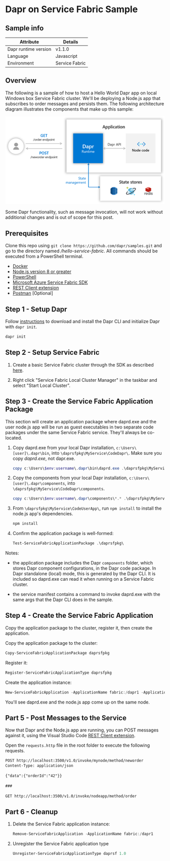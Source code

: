 # Dapr on Service Fabric Sample

## Sample info

| Attribute | Details |
|--------|--------|
| Dapr runtime version | v1.1.0 |
| Language | Javascript |
| Environment | Service Fabric |

## Overview

The following is a sample of how to host a Hello World Dapr app on local Windows box Service Fabric cluster. We'll be deploying a Node.js app that subscribes to order messages and persists them. The following architecture diagram illustrates the components that make up this sample:

![Architecture Diagram](./img/Architecture_Diagram.png)

Some Dapr functionality, such as message invocation, will not work without additional changes and is out of scope for this post.

## Prerequisites

Clone this repo using `git clone https://github.com/dapr/samples.git` and go to the directory named */hello-service-fabric*. All commands should be executed from a PowerShell terminal.

- [Docker](https://docs.docker.com/)
- [Node.js version 8 or greater](https://nodejs.org/en/)
- [PowerShell](https://github.com/powershell/powershell)
- [Microsoft Azure Service Fabric SDK](https://www.microsoft.com/web/handlers/webpi.ashx?command=getinstallerredirect&appid=MicrosoftAzure-ServiceFabric-CoreSDK)
- [REST Client extension](https://marketplace.visualstudio.com/items?itemName=humao.rest-client)
- [Postman](https://www.getpostman.com/) [Optional]

## Step 1 - Setup Dapr

Follow [instructions](https://docs.dapr.io/getting-started/install-dapr/#install-dapr-in-self-hosted-mode) to download and install the Dapr CLI and initialize Dapr with `dapr init`.

```PowerShell
dapr init
```

## Step 2 - Setup Service Fabric

1. Create a basic Service Fabric cluster through the SDK as described [here](https://docs.microsoft.com/azure/service-fabric/service-fabric-get-started).

1. Right click "Service Fabric Local Cluster Manager" in the taskbar and select "Start Local Cluster".

## Step 3 - Create the Service Fabric Application Package

This section will create an application package where daprd.exe and the user node.js app will be run as guest executables in two separate code packages under the same Service Fabric service.  They'll always be co-located.

1. Copy daprd.exe from your local Dapr installation, `c:\Users\[user]\.dapr\bin`, into `\daprsfpkg\MyService\CodeDapr\`.  Make sure you copy _daprd.exe_, not dapr.exe.

   ```PowerShell
   copy c:\Users\$env:username\.dapr\bin\daprd.exe .\daprsfpkg\MyService\CodeDapr\
   ```

1. Copy the components from your local Dapr installation, `c:\Users\[user]\.dapr\components`, into `\daprsfpkg\MyService\CodeDapr\components`.

   ```PowerShell
   copy c:\Users\$env:username\.dapr\components\*.* .\daprsfpkg\MyService\CodeDapr\components\
   ```

1. From `\daprsfpkg\MyService\CodeUserApp\`, run `npm install` to install the node.js app's dependencies.

   ```PowerShell
   npm install
   ```

1. Confirm the application package is well-formed:

   ```PowerShell
   Test-ServiceFabricApplicationPackage .\daprsfpkg\
   ```

Notes:

- the application package includes the Dapr `components` folder, which stores Dapr component configurations, in the Dapr code package.  In Dapr standalone (local) mode, this is generated by the Dapr CLI. It is included so daprd.exe can read it when running on a Service Fabric cluster.

- the service manifest contains a command to invoke daprd.exe with the same args that the Dapr CLI does in the sample.

## Step 4 - Create the Service Fabric Application

Copy the application package to the cluster, register it, then create the application.

Copy the application package to the cluster:

```PowerShell
Copy-ServiceFabricApplicationPackage daprsfpkg
```

Register it:

```PowerShell
Register-ServiceFabricApplicationType daprsfpkg
```

Create the application instance:

```PowerShell
New-ServiceFabricApplication -ApplicationName fabric:/dapr1 -ApplicationTypeName daprsf -ApplicationTypeVersion 1.0
```

You'll see daprd.exe and the node.js app come up on the same node.

## Part 5 - Post Messages to the Service

Now that Dapr and the Node.js app are running, you can POST messages against it, using the Visual Studio Code [REST Client extension](https://marketplace.visualstudio.com/items?itemName=humao.rest-client).

Open the `requests.http` file in the root folder to execute the following requests.

```text
POST http://localhost:3500/v1.0/invoke/mynode/method/neworder
Content-Type: application/json

{"data":{"orderId":"42"}}

###

GET http://localhost:3500/v1.0/invoke/nodeapp/method/order
```

## Part 6 - Cleanup

1. Delete the Service Fabric application instance:

   ```PowerShell
   Remove-ServiceFabricApplication -ApplicationName fabric:/dapr1
   ```

1. Unregister the Service Fabric application type

   ```PowerShell
   Unregister-ServiceFabricApplicationType daprsf 1.0
   ```
